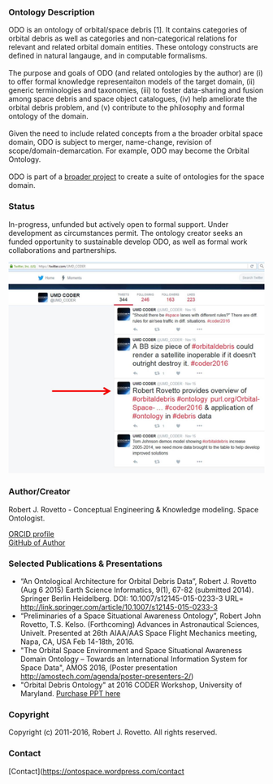 ### Ontology Description
ODO is an ontology of orbital/space debris [1]. It contains categories of orbital debris as well as categories and non-categorical relations for relevant and related orbital domain  entities. These ontology constructs are defined in natural langauge, and in computable formalisms. 
<br><br> 
The purpose and goals of ODO (and related ontologies by the author) are (i) to offer formal knowledge representaiton models of the target domain, (ii) generic terminologies and taxonomies, (iii) to foster data-sharing and fusion among space debris and space object catalogues, (iv) help ameliorate the orbital debris problem, and (v) contribute to the philosophy and formal ontology of the domain.
<br><br>
Given the need to include related concepts from a the broader orbital space domain, ODO is subject to merger, name-change, revision of scope/domain-demarcation. For example, ODO may become the Orbital Ontology. 
<br><br> ODO is part of a [broader project](https://ontospace.wordpress.com) to create a suite of ontologies for the space domain.
### Status
In-progress, unfunded but actively open to formal support. Under development as circumstances permit. The ontology creator seeks an funded opportunity to sustainable develop ODO, as well as formal work collaborations and partnerships.

![Public mention (on Twitter) of presentation at the 2016 CODER workshop](https://github.com/rrovetto/The-Orbital-Debris-Ontology/raw/master/images/TwitterMention_ODO_Rovetto.jpg)

### Author/Creator
Robert J. Rovetto - Conceptual Engineering & Knowledge modeling. Space Ontologist.<br>

[ORCID profile](https://orcid.org/0000-0003-3835-7817)<br>
[GitHub of Author](https://github.com/rrovetto/)<br>

### Selected Publications & Presentations
- “An Ontological Architecture for Orbital Debris Data”, Robert J. Rovetto (Aug 6 2015) Earth Science Informatics, 9(1), 67-82 (submitted 2014). Springer Berlin Heidelberg. DOI: 10.1007/s12145-015-0233-3 URL= http://link.springer.com/article/10.1007/s12145-015-0233-3
- “Preliminaries of a Space Situational Awareness Ontology”, Robert John Rovetto, T.S. Kelso. (Forthcoming) Advances in Astronautical Sciences, Univelt. Presented at 26th AIAA/AAS Space Flight Mechanics meeting, Napa, CA, USA Feb 14-18th, 2016.
- "The Orbital Space Environment and Space Situational Awareness Domain Ontology – Towards an International Information System for Space Data", AMOS 2016, (Poster presentation http://amostech.com/agenda/poster-presenters-2/)
- "Orbital Debris Ontology" at 2016 CODER Workshop, University of Maryland. [Purchase PPT here](https://booking.setmore.com/scheduleappointment/f18db686-98bb-41dd-9097-35218b2a1091/services/s73face6d391370e0ac51295db29f2c9d6dce1c9c)

### Copyright
Copyright (c) 2011-2016, Robert J. Rovetto. All rights reserved.  
### Contact
[Contact](https://ontospace.wordpress.com/contact
